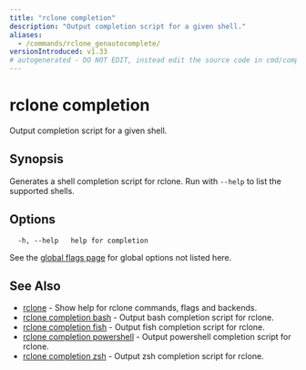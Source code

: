 ```yaml
---
title: "rclone completion"
description: "Output completion script for a given shell."
aliases:
  - /commands/rclone_genautocomplete/
versionIntroduced: v1.33
# autogenerated - DO NOT EDIT, instead edit the source code in cmd/completion/ and as part of making a release run "make commanddocs"
---
```

# rclone completion

Output completion script for a given shell.

## Synopsis

Generates a shell completion script for rclone.
Run with `--help` to list the supported shells.


## Options

```
  -h, --help   help for completion
```

See the [global flags page](/flags/) for global options not listed here.

## See Also

* [rclone](/commands/rclone/)	 - Show help for rclone commands, flags and backends.
* [rclone completion bash](/commands/rclone_completion_bash/)	 - Output bash completion script for rclone.
* [rclone completion fish](/commands/rclone_completion_fish/)	 - Output fish completion script for rclone.
* [rclone completion powershell](/commands/rclone_completion_powershell/)	 - Output powershell completion script for rclone.
* [rclone completion zsh](/commands/rclone_completion_zsh/)	 - Output zsh completion script for rclone.

